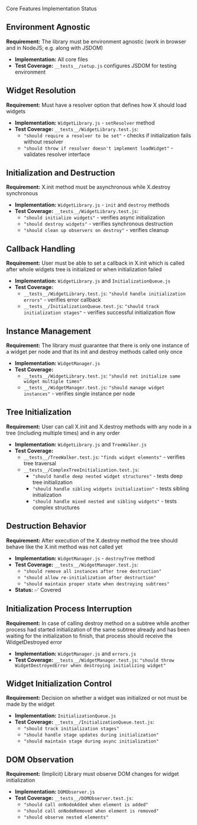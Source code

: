Core Features Implementation Status

## Environment Agnostic

**Requirement:** The library must be environment agnostic (work in browser and in NodeJS; e.g. along with JSDOM)

- **Implementation:** All core files
- **Test Coverage:** `__tests__/setup.js` configures JSDOM for testing environment

## Widget Resolution

**Requirement:** Must have a resolver option that defines how X should load widgets

- **Implementation:** `WidgetLibrary.js` - `setResolver` method
- **Test Coverage:** `__tests__/WidgetLibrary.test.js`:
  - `"should require a resolver to be set"` - checks if initialization fails without resolver
  - `"should throw if resolver doesn't implement loadWidget"` - validates resolver interface

## Initialization and Destruction

**Requirement:** X.init method must be asynchronous while X.destroy synchronous

- **Implementation:** `WidgetLibrary.js` - `init` and `destroy` methods
- **Test Coverage:** `__tests__/WidgetLibrary.test.js`:
  - `"should initialize widgets"` - verifies async initialization
  - `"should destroy widgets"` - verifies synchronous destruction
  - `"should clean up observers on destroy"` - verifies cleanup

## Callback Handling

**Requirement:** User must be able to set a callback in X.init which is called after whole widgets tree is initialized or when initialization failed

- **Implementation:** `WidgetLibrary.js` and `InitializationQueue.js`
- **Test Coverage:**
  - `__tests__/WidgetLibrary.test.js`: `"should handle initialization errors"` - verifies error callback
  - `__tests__/InitializationQueue.test.js`: `"should track initialization stages"` - verifies successful initialization flow

## Instance Management

**Requirement:** The library must guarantee that there is only one instance of a widget per node and that its init and destroy methods called only once

- **Implementation:** `WidgetManager.js`
- **Test Coverage:**
  - `__tests__/WidgetLibrary.test.js`: `"should not initialize same widget multiple times"`
  - `__tests__/WidgetManager.test.js`: `"should manage widget instances"` - verifies single instance per node

## Tree Initialization

**Requirement:** User can call X.init and X.destroy methods with any node in a tree (including multiple times) and in any order

- **Implementation:** `WidgetLibrary.js` and `TreeWalker.js`
- **Test Coverage:**
  - `__tests__/TreeWalker.test.js`: `"finds widget elements"` - verifies tree traversal
  - `__tests__/ComplexTreeInitialization.test.js`:
    - `"should handle deep nested widget structures"` - tests deep tree initialization
    - `"should handle sibling widgets initialization"` - tests sibling initialization
    - `"should handle mixed nested and sibling widgets"` - tests complex structures

## Destruction Behavior

**Requirement:** After execution of the X.destroy method the tree should behave like the X.init method was not called yet

- **Implementation:** `WidgetManager.js` - `destroyTree` method
- **Test Coverage:** `__tests__/WidgetManager.test.js`:
  - `"should remove all instances after tree destruction"`
  - `"should allow re-initialization after destruction"`
  - `"should maintain proper state when destroying subtrees"`
- **Status:** ✅ Covered

## Initialization Process Interruption

**Requirement:** In case of calling destroy method on a subtree while another process had started initialization of the same subtree already and has been waiting for the initialization to finish, that process should receive the WidgetDestroyed error

- **Implementation:** `WidgetManager.js` and `errors.js`
- **Test Coverage:** `__tests__/WidgetManager.test.js`: `"should throw WidgetDestroyedError when destroying initializing widget"`

## Widget Initialization Control

**Requirement:** Decision on whether a widget was initialized or not must be made by the widget

- **Implementation:** `InitializationQueue.js`
- **Test Coverage:** `__tests__/InitializationQueue.test.js`:
  - `"should track initialization stages"`
  - `"should handle stage updates during initialization"`
  - `"should maintain stage during async initialization"`

## DOM Observation

**Requirement:** (Implicit) Library must observe DOM changes for widget initialization

- **Implementation:** `DOMObserver.js`
- **Test Coverage:** `__tests__/DOMObserver.test.js`:
  - `"should call onNodeAdded when element is added"`
  - `"should call onNodeRemoved when element is removed"`
  - `"should observe nested elements"`
